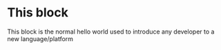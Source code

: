 # This block

This block is the normal hello world used to introduce any developer to a new language/platform
